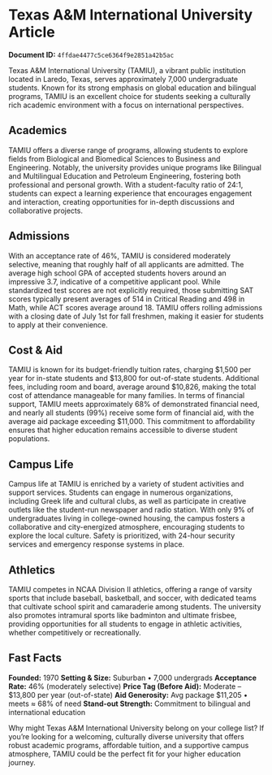 # Texas A&M International University Article

**Document ID:** `4ffdae4477c5ce6364f9e2851a42b5ac`

Texas A&M International University (TAMIU), a vibrant public institution located in Laredo, Texas, serves approximately 7,000 undergraduate students. Known for its strong emphasis on global education and bilingual programs, TAMIU is an excellent choice for students seeking a culturally rich academic environment with a focus on international perspectives.

## Academics
TAMIU offers a diverse range of programs, allowing students to explore fields from Biological and Biomedical Sciences to Business and Engineering. Notably, the university provides unique programs like Bilingual and Multilingual Education and Petroleum Engineering, fostering both professional and personal growth. With a student-faculty ratio of 24:1, students can expect a learning experience that encourages engagement and interaction, creating opportunities for in-depth discussions and collaborative projects.

## Admissions
With an acceptance rate of 46%, TAMIU is considered moderately selective, meaning that roughly half of all applicants are admitted. The average high school GPA of accepted students hovers around an impressive 3.7, indicative of a competitive applicant pool. While standardized test scores are not explicitly required, those submitting SAT scores typically present averages of 514 in Critical Reading and 498 in Math, while ACT scores average around 18. TAMIU offers rolling admissions with a closing date of July 1st for fall freshmen, making it easier for students to apply at their convenience.

## Cost & Aid
TAMIU is known for its budget-friendly tuition rates, charging $1,500 per year for in-state students and $13,800 for out-of-state students. Additional fees, including room and board, average around $10,826, making the total cost of attendance manageable for many families. In terms of financial support, TAMIU meets approximately 68% of demonstrated financial need, and nearly all students (99%) receive some form of financial aid, with the average aid package exceeding $11,000. This commitment to affordability ensures that higher education remains accessible to diverse student populations.

## Campus Life
Campus life at TAMIU is enriched by a variety of student activities and support services. Students can engage in numerous organizations, including Greek life and cultural clubs, as well as participate in creative outlets like the student-run newspaper and radio station. With only 9% of undergraduates living in college-owned housing, the campus fosters a collaborative and city-energized atmosphere, encouraging students to explore the local culture. Safety is prioritized, with 24-hour security services and emergency response systems in place.

## Athletics
TAMIU competes in NCAA Division II athletics, offering a range of varsity sports that include baseball, basketball, and soccer, with dedicated teams that cultivate school spirit and camaraderie among students. The university also promotes intramural sports like badminton and ultimate frisbee, providing opportunities for all students to engage in athletic activities, whether competitively or recreationally.

## Fast Facts
**Founded:** 1970
**Setting & Size:** Suburban • 7,000 undergrads
**Acceptance Rate:** 46% (moderately selective)
**Price Tag (Before Aid):** Moderate – $13,800 per year (out-of-state)
**Aid Generosity:** Avg package $11,205 • meets ≈ 68% of need
**Stand-out Strength:** Commitment to bilingual and international education

Why might Texas A&M International University belong on your college list? If you’re looking for a welcoming, culturally diverse university that offers robust academic programs, affordable tuition, and a supportive campus atmosphere, TAMIU could be the perfect fit for your higher education journey.
